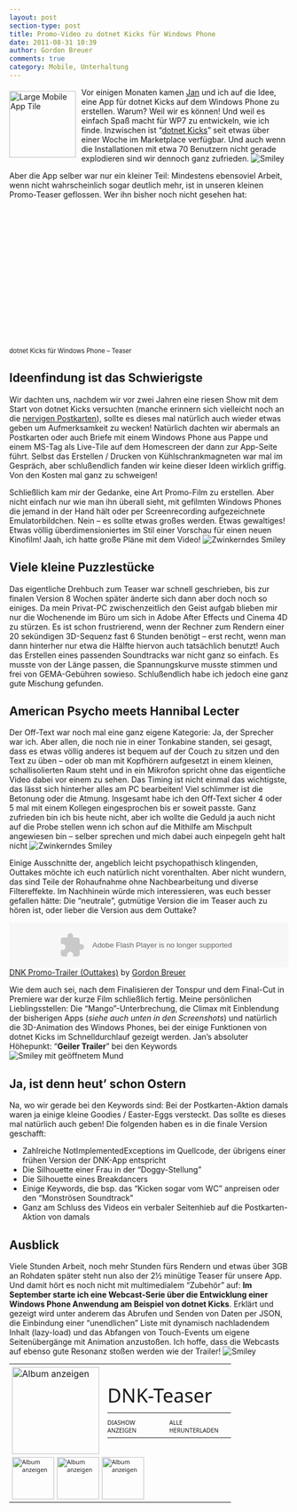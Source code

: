 ```yaml
---
layout: post
section-type: post
title: Promo-Video zu dotnet Kicks für Windows Phone
date: 2011-08-31 10:39
author: Gordon Breuer
comments: true
category: Mobile, Unterhaltung
---
```

<p><img style="background-image: none; margin: 6px 10px 0px 0px; padding-left: 0px; padding-right: 0px; display: inline; float: left; padding-top: 0px; border: 0px;" title="Large Mobile App Tile" src="http://anheledirwp.blob.core.windows.net/wordpress/2011/08/Large-Mobile-App-Tile.png" border="0" alt="Large Mobile App Tile" width="120" height="120" align="left" />Vor einigen Monaten kamen <a href="http://blog.jan-welker.de/">Jan</a> und ich auf die Idee, eine App f&uuml;r dotnet Kicks auf dem Windows Phone zu erstellen. Warum? Weil wir es k&ouml;nnen! Und weil es einfach Spa&szlig; macht f&uuml;r WP7 zu entwickeln, wie ich finde. Inzwischen ist &ldquo;<a href="/page/APP-dotnet-Kicks.aspx">dotnet Kicks</a>&rdquo; seit etwas &uuml;ber einer Woche im Marketplace verf&uuml;gbar. Und auch wenn die Installationen mit etwa 70 Benutzern nicht gerade explodieren sind wir dennoch ganz zufrieden. <img class="wlEmoticon wlEmoticon-smile" style="border-style: none;" src="http://anheledirwp.blob.core.windows.net/wordpress/2011/08/wlEmoticon-smile1.png" alt="Smiley" /></p>
<p>Aber die App selber war nur ein kleiner Teil: Mindestens ebensoviel Arbeit, wenn nicht wahrscheinlich sogar deutlich mehr, ist in unseren kleinen Promo-Teaser geflossen. Wer ihn bisher noch nicht gesehen hat:</p>
<div id="scid:5737277B-5D6D-4f48-ABFC-DD9C333F4C5D:5a20c757-f57d-4f3c-878b-ec2b10147526" class="wlWriterEditableSmartContent" style="margin: 0px; display: inline; float: none; padding: 0px;">
<div>
<object width="448" height="252">
<param name="movie" value="http://www.youtube.com/v/2B_9f0MXxhQ?hl=en&amp;hd=1" /><embed type="application/x-shockwave-flash" width="448" height="252" src="http://www.youtube.com/v/2B_9f0MXxhQ?hl=en&amp;hd=1"/>
</object>
</div>
<div style="width: 448px; clear: both; font-size: .8em;">dotnet Kicks f&uuml;r Windows Phone &ndash; Teaser</div>
</div>
<h2>Ideenfindung ist das Schwierigste</h2>
<p>Wir dachten uns, nachdem wir vor zwei Jahren eine riesen Show mit dem Start von dotnet Kicks versuchten (manche erinnern sich vielleicht noch an die <a href="/post/2009/03/19/Mea-culpa-mea-culpa-mea-maxima-culpa.aspx">nervigen Postkarten</a>), sollte es dieses mal nat&uuml;rlich auch wieder etwas geben um Aufmerksamkeit zu wecken! Nat&uuml;rlich dachten wir abermals an Postkarten oder auch Briefe mit einem Windows Phone aus Pappe und einem MS-Tag als Live-Tile auf dem Homescreen der dann zur App-Seite f&uuml;hrt. Selbst das Erstellen / Drucken von K&uuml;hlschrankmagneten war mal im Gespr&auml;ch, aber schlu&szlig;endlich fanden wir keine dieser Ideen wirklich griffig. Von den Kosten mal ganz zu schweigen!</p>
<p>Schlie&szlig;lich kam mir der Gedanke, eine Art Promo-Film zu erstellen. Aber nicht einfach nur wie man ihn &uuml;berall sieht, mit gefilmten Windows Phones die jemand in der Hand h&auml;lt oder per Screenrecording aufgezeichnete Emulatorbildchen. Nein &ndash; es sollte etwas gro&szlig;es werden. Etwas gewaltiges! Etwas v&ouml;llig &uuml;berdimensioniertes im Stil einer Vorschau f&uuml;r einen neuen Kinofilm! Jaah, ich hatte gro&szlig;e Pl&auml;ne mit dem Video! <img class="wlEmoticon wlEmoticon-winkingsmile" style="border-style: none;" src="http://anheledirwp.blob.core.windows.net/wordpress/2011/08/wlEmoticon-winkingsmile.png" alt="Zwinkerndes Smiley" /></p>
<h2>Viele kleine Puzzlest&uuml;cke</h2>
<p>Das eigentliche Drehbuch zum Teaser war schnell geschrieben, bis zur finalen Version 8 Wochen sp&auml;ter &auml;nderte sich dann aber doch noch so einiges. Da mein Privat-PC zwischenzeitlich den Geist aufgab blieben mir nur die Wochenende im B&uuml;ro um sich in Adobe After Effects und Cinema 4D zu st&uuml;rzen. Es ist schon frustrierend, wenn der Rechner zum Rendern einer 20 sek&uuml;ndigen 3D-Sequenz fast 6 Stunden ben&ouml;tigt &ndash; erst recht, wenn man dann hinterher nur etwa die H&auml;lfte hiervon auch tats&auml;chlich benutzt! Auch das Erstellen eines passenden Soundtracks war nicht ganz so einfach. Es musste von der L&auml;nge passen, die Spannungskurve musste stimmen und frei von GEMA-Geb&uuml;hren sowieso. Schlu&szlig;endlich habe ich jedoch eine ganz gute Mischung gefunden.</p>
<h2>American Psycho meets Hannibal Lecter</h2>
<p>Der Off-Text war noch mal eine ganz eigene Kategorie: Ja, der Sprecher war ich. Aber allen, die noch nie in einer Tonkabine standen, sei gesagt, dass es etwas v&ouml;llig anderes ist bequem auf der Couch zu sitzen und den Text zu &uuml;ben &ndash; oder ob man mit Kopfh&ouml;rern aufgesetzt in einem kleinen, schallisolierten Raum steht und in ein Mikrofon spricht ohne das eigentliche Video dabei vor einem zu sehen. Das Timing ist nicht einmal das wichtigste, das l&auml;sst sich hinterher alles am PC bearbeiten! Viel schlimmer ist die Betonung oder die Atmung. Insgesamt habe ich den Off-Text sicher 4 oder 5 mal mit einem Kollegen eingesprochen bis er soweit passte. Ganz zufrieden bin ich bis heute nicht, aber ich wollte die Geduld ja auch nicht auf die Probe stellen wenn ich schon auf die Mithilfe am Mischpult angewiesen bin &ndash; selber sprechen und mich dabei auch einpegeln geht halt nicht <img class="wlEmoticon wlEmoticon-winkingsmile" style="border-style: none;" src="http://anheledirwp.blob.core.windows.net/wordpress/2011/08/wlEmoticon-winkingsmile.png" alt="Zwinkerndes Smiley" /></p>
<p>Einige Ausschnitte der, angeblich leicht psychopathisch klingenden, Outtakes m&ouml;chte ich euch nat&uuml;rlich nicht vorenthalten. Aber nicht wundern, das sind Teile der Rohaufnahme ohne Nachbearbeitung und diverse Filtereffekte. Im Nachhinein w&uuml;rde mich interessieren, was euch besser gefallen h&auml;tte: Die &ldquo;neutrale&rdquo;, gutm&uuml;tige Version die im Teaser auch zu h&ouml;ren ist, oder lieber die Version aus dem Outtake?</p>
<p>
<object width="100%" height="81">
<param name="movie" value="http://player.soundcloud.com/player.swf?url=http%3A%2F%2Fapi.soundcloud.com%2Ftracks%2F22295055&amp;show_comments=true&amp;auto_play=false&amp;color=00adff" />
<param name="allowscriptaccess" value="always" /> <embed type="application/x-shockwave-flash" width="100%" height="81" src="http://player.soundcloud.com/player.swf?url=http%3A%2F%2Fapi.soundcloud.com%2Ftracks%2F22295055&amp;show_comments=true&amp;auto_play=false&amp;color=00adff" allowscriptaccess="always"/>
</object>
<span><a href="http://soundcloud.com/gordon-breuer/dnk-trailer-outtakes">DNK Promo-Trailer (Outtakes)</a> by <a href="http://soundcloud.com/gordon-breuer">Gordon Breuer</a></span></p>
<p>Wie dem auch sei, nach dem Finalisieren der Tonspur und dem Final-Cut in Premiere war der kurze Film schlie&szlig;lich fertig. Meine pers&ouml;nlichen Lieblingsstellen: Die &ldquo;Mango&rdquo;-Unterbrechung, die Climax mit Einblendung der bisherigen Apps (<em>siehe auch unten in den Screenshots</em>) und nat&uuml;rlich die 3D-Animation des Windows Phones, bei der einige Funktionen von dotnet Kicks im Schnelldurchlauf gezeigt werden. Jan&rsquo;s absoluter H&ouml;hepunkt: &ldquo;<strong>Geiler Trailer</strong>&rdquo; bei den Keywords <img class="wlEmoticon wlEmoticon-openmouthedsmile" style="border-style: none;" src="http://anheledirwp.blob.core.windows.net/wordpress/2011/08/wlEmoticon-openmouthedsmile.png" alt="Smiley mit ge&ouml;ffnetem Mund" /></p>
<h2>Ja, ist denn heut&rsquo; schon Ostern</h2>
<p>Na, wo wir gerade bei den Keywords sind: Bei der Postkarten-Aktion damals waren ja einige kleine Goodies / Easter-Eggs versteckt. Das sollte es dieses mal nat&uuml;rlich auch geben! Die folgenden haben es in die finale Version geschafft:</p>
<ul>
<li>Zahlreiche NotImplementedExceptions im Quellcode, der &uuml;brigens einer fr&uuml;hen Version der DNK-App entspricht </li>
<li>Die Silhouette einer Frau in der &ldquo;Doggy-Stellung&rdquo; </li>
<li>Die Silhouette eines Breakdancers </li>
<li>Einige Keywords, die bsp. das &ldquo;Kicken sogar vom WC&rdquo; anpreisen oder den &ldquo;Monstr&ouml;sen Soundtrack&rdquo; </li>
<li>Ganz am Schluss des Videos ein verbaler Seitenhieb auf die Postkarten-Aktion von damals </li>
</ul>
<h2>Ausblick</h2>
<p>Viele Stunden Arbeit, noch mehr Stunden f&uuml;rs Rendern und etwas &uuml;ber 3GB an Rohdaten sp&auml;ter steht nun also der 2&frac12; min&uuml;tige Teaser f&uuml;r unsere App. Und damit h&ouml;rt es noch nicht mit multimedialem &ldquo;Zubeh&ouml;r&rdquo; auf: <strong>Im September starte ich eine Webcast-Serie &uuml;ber die Entwicklung einer Windows Phone Anwendung am Beispiel von dotnet Kicks</strong>. Erkl&auml;rt und gezeigt wird unter anderem das Abrufen und Senden von Daten per JSON, die Einbindung einer &ldquo;unendlichen&rdquo; Liste mit dynamisch nachladendem Inhalt (lazy-load) und das Abfangen von Touch-Events um eigene Seiten&uuml;berg&auml;nge mit Animation anzusto&szlig;en. Ich hoffe, dass die Webcasts auf ebenso gute Resonanz sto&szlig;en werden wie der Trailer! <img class="wlEmoticon wlEmoticon-smile" style="border-style: none;" src="http://anheledirwp.blob.core.windows.net/wordpress/2011/08/wlEmoticon-smile1.png" alt="Smiley" /></p>
<div id="scid:66721397-FF69-4ca6-AEC4-17E6B3208830:53f6abac-cd06-42c9-9d56-cf6a0fdb88b5" class="wlWriterEditableSmartContent" style="margin: 0px; display: inline; float: none; padding: 0px;">
<table style="outline: none; border-style: none; margin: 0px; padding: 0px; width: 400px; border-collapse: collapse;" border="0" cellspacing="0" cellpadding="0">
<tbody>
<tr>
<td style="outline: none; border-style: none; margin: 0px; padding: 5px 0px 5px 5px; width: 157px; vertical-align: bottom;" colspan="2"><a style="outline: none; border-style: none; margin: 0px; padding: 0px;" href="https://skydrive.live.com/redir.aspx?cid=05e2b49731ef1d07&amp;page=play&amp;resid=5E2B49731EF1D07!20736&amp;parid=5E2B49731EF1D07!20735&amp;type=1&amp;Bsrc=Photomail&amp;Bpub=SDX.Photos&amp;authkey=xl!poU6kzwE%24" target="_blank"> <img style="outline: none; border-style: none; padding: 0px; margin: 0px; border: 0px; background: none; background-image: none; vertical-align: bottom;" title="Album anzeigen" src="http://anheledirwp.blob.core.windows.net/wordpress/2011/08/106662514948A8356Db9a09f0c-1222-47dc-a1c3-c1eb1388c06f.png" border="0" alt="Album anzeigen" width="157" height="157" /></a></td>
<td style="vertical-align: middle; margin: 0px; padding: 5px 5px 5px 0px; outline: none; border-style: none; width: 223px;" colspan="3">
<div style="margin-left: 10px; top: -3%;">
<div style="width: 223px; overflow: visible;"><a style="text-decoration: none;" href="https://skydrive.live.com/redir.aspx?cid=05e2b49731ef1d07&amp;page=browse&amp;resid=5E2B49731EF1D07!20735&amp;type=5&amp;authkey=xl!poU6kzwE%24&amp;Bsrc=Photomail&amp;Bpub=SDX.Photos" target="_blank"><span style="line-height: 1.26em; padding: 0px; width: 223px; font-size: 26pt; font-family: 'Segoe UI', helvetica, arial, sans-serif;">DNK-Teaser</span></a></div>
<div style="padding: 10px 0px 0px 0px; margin: 0px;">
<table style="margin: 0px; padding: 0px; outline: none; border-style: none; border-collapse: collapse; width: auto;" border="0" cellspacing="0" cellpadding="0">
<tbody>
<tr>
<td style="vertical-align: top; outline: none; border-style: none; margin: 0px; padding: 10px 15px 6px 0px;"><a style="font-family: 'Segoe UI', helvetica, arial, sans-serif; font-size: 8pt; outline: none; border-style: none; text-decoration: none; padding: 0px; margin: 0px;" href="https://skydrive.live.com/redir.aspx?cid=05e2b49731ef1d07&amp;page=play&amp;resid=5E2B49731EF1D07!20735&amp;type=5&amp;authkey=xl!poU6kzwE%24&amp;Bsrc=Photomail&amp;Bpub=SDX.Photos" target="_blank">DIASHOW ANZEIGEN</a></td>
<td style="vertical-align: top; outline: none; border-style: none; margin: 0px; padding: 10px 0px 6px 0px;"><a style="font-family: 'Segoe UI', helvetica, arial, sans-serif; font-size: 8pt; outline: none; border-style: none; text-decoration: none; padding: 0px; margin: 0px;" href="https://skydrive.live.com/redir.aspx?cid=05e2b49731ef1d07&amp;page=downloadphotos&amp;resid=5E2B49731EF1D07!20735&amp;type=5&amp;Bsrc=Photomail&amp;Bpub=SDX.Photos&amp;authkey=xl!poU6kzwE%24" target="_blank">ALLE HERUNTERLADEN</a></td>
</tr>
</tbody>
</table>
</div>
</div>
</td>
</tr>
<tr>
<td style="vertical-align: bottom; outline: none; border-style: none; padding: 0px 5px 5px 5px; margin: 0px; width: 76px; height: 76px;"><a style="font-family: 'Segoe UI', helvetica, arial, sans-serif; font-size: 8pt; outline: none; border-style: none; text-decoration: none; padding: 0px; margin: 0px;" href="https://skydrive.live.com/redir.aspx?cid=05e2b49731ef1d07&amp;page=play&amp;resid=5E2B49731EF1D07!20737&amp;parid=5E2B49731EF1D07!20735&amp;type=1&amp;Bsrc=Photomail&amp;Bpub=SDX.Photos&amp;authkey=xl!poU6kzwE%24" target="_blank"><img style="outline: none; border-style: none; padding: 0px; margin: 0px; border: 0px; background: none; background-image: none; vertical-align: bottom;" title="Album anzeigen" src="http://anheledirwp.blob.core.windows.net/wordpress/2011/08/7678406703B422267.png" border="0" alt="Album anzeigen" width="76" height="76" /></a></td>
<td style="vertical-align: bottom; outline: none; border-style: none; padding: 0px 5px 5px 0px; margin: 0px; width: 76px; height: 76px;"><a style="font-family: 'Segoe UI', helvetica, arial, sans-serif; font-size: 8pt; outline: none; border-style: none; text-decoration: none; padding: 0px; margin: 0px;" href="https://skydrive.live.com/redir.aspx?cid=05e2b49731ef1d07&amp;page=play&amp;resid=5E2B49731EF1D07!20738&amp;parid=5E2B49731EF1D07!20735&amp;type=1&amp;Bsrc=Photomail&amp;Bpub=SDX.Photos&amp;authkey=xl!poU6kzwE%24" target="_blank"><img style="outline: none; border-style: none; padding: 0px; margin: 0px; border: 0px; background: none; background-image: none; vertical-align: bottom;" title="Album anzeigen" src="http://anheledirwp.blob.core.windows.net/wordpress/2011/08/417946173018981D.png" border="0" alt="Album anzeigen" width="76" height="76" /></a></td>
<td style="vertical-align: bottom; outline: none; border-style: none; padding: 0px 5px 5px 0px; margin: 0px; width: 76px; height: 76px;"><a style="font-family: 'Segoe UI', helvetica, arial, sans-serif; font-size: 8pt; outline: none; border-style: none; text-decoration: none; padding: 0px; margin: 0px;" href="https://skydrive.live.com/redir.aspx?cid=05e2b49731ef1d07&amp;page=play&amp;resid=5E2B49731EF1D07!20739&amp;parid=5E2B49731EF1D07!20735&amp;type=1&amp;Bsrc=Photomail&amp;Bpub=SDX.Photos&amp;authkey=xl!poU6kzwE%24" target="_blank"><img style="outline: none; border-style: none; padding: 0px; margin: 0px; border: 0px; background: none; background-image: none; vertical-align: bottom;" title="Album anzeigen" src="http://anheledirwp.blob.core.windows.net/wordpress/2011/08/4328470921B2715AA.png" border="0" alt="Album anzeigen" width="76" height="76" /></a></td>
<td style="vertical-align: bottom; outline: none; border-style: none; padding: 0px 5px 5px 0px; margin: 0px; width: 76px; height: 76px;">&nbsp;</td>
<td style="vertical-align: bottom; outline: none; border-style: none; padding: 0px 5px 5px 0px; margin: 0px; width: 76px; height: 76px;">&nbsp;</td>
</tr>
</tbody>
</table>
</div>
